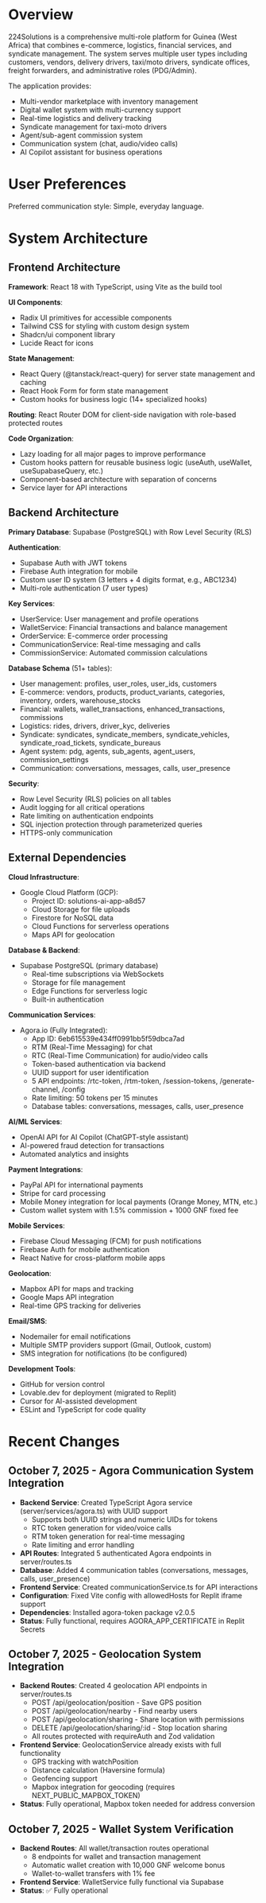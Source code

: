 # Overview

224Solutions is a comprehensive multi-role platform for Guinea (West Africa) that combines e-commerce, logistics, financial services, and syndicate management. The system serves multiple user types including customers, vendors, delivery drivers, taxi/moto drivers, syndicate offices, freight forwarders, and administrative roles (PDG/Admin).

The application provides:
- Multi-vendor marketplace with inventory management
- Digital wallet system with multi-currency support
- Real-time logistics and delivery tracking
- Syndicate management for taxi-moto drivers
- Agent/sub-agent commission system
- Communication system (chat, audio/video calls)
- AI Copilot assistant for business operations

# User Preferences

Preferred communication style: Simple, everyday language.

# System Architecture

## Frontend Architecture

**Framework**: React 18 with TypeScript, using Vite as the build tool

**UI Components**: 
- Radix UI primitives for accessible components
- Tailwind CSS for styling with custom design system
- Shadcn/ui component library
- Lucide React for icons

**State Management**:
- React Query (@tanstack/react-query) for server state management and caching
- React Hook Form for form state management
- Custom hooks for business logic (14+ specialized hooks)

**Routing**: React Router DOM for client-side navigation with role-based protected routes

**Code Organization**:
- Lazy loading for all major pages to improve performance
- Custom hooks pattern for reusable business logic (useAuth, useWallet, useSupabaseQuery, etc.)
- Component-based architecture with separation of concerns
- Service layer for API interactions

## Backend Architecture

**Primary Database**: Supabase (PostgreSQL) with Row Level Security (RLS)

**Authentication**: 
- Supabase Auth with JWT tokens
- Firebase Auth integration for mobile
- Custom user ID system (3 letters + 4 digits format, e.g., ABC1234)
- Multi-role authentication (7 user types)

**Key Services**:
- UserService: User management and profile operations
- WalletService: Financial transactions and balance management
- OrderService: E-commerce order processing
- CommunicationService: Real-time messaging and calls
- CommissionService: Automated commission calculations

**Database Schema** (51+ tables):
- User management: profiles, user_roles, user_ids, customers
- E-commerce: vendors, products, product_variants, categories, inventory, orders, warehouse_stocks
- Financial: wallets, wallet_transactions, enhanced_transactions, commissions
- Logistics: rides, drivers, driver_kyc, deliveries
- Syndicate: syndicates, syndicate_members, syndicate_vehicles, syndicate_road_tickets, syndicate_bureaus
- Agent system: pdg, agents, sub_agents, agent_users, commission_settings
- Communication: conversations, messages, calls, user_presence

**Security**:
- Row Level Security (RLS) policies on all tables
- Audit logging for all critical operations
- Rate limiting on authentication endpoints
- SQL injection protection through parameterized queries
- HTTPS-only communication

## External Dependencies

**Cloud Infrastructure**:
- Google Cloud Platform (GCP):
  - Project ID: solutions-ai-app-a8d57
  - Cloud Storage for file uploads
  - Firestore for NoSQL data
  - Cloud Functions for serverless operations
  - Maps API for geolocation

**Database & Backend**:
- Supabase PostgreSQL (primary database)
  - Real-time subscriptions via WebSockets
  - Storage for file management
  - Edge Functions for serverless logic
  - Built-in authentication

**Communication Services**:
- Agora.io (Fully Integrated):
  - App ID: 6eb615539e434ff0991bb5f59dbca7ad
  - RTM (Real-Time Messaging) for chat
  - RTC (Real-Time Communication) for audio/video calls
  - Token-based authentication via backend
  - UUID support for user identification
  - 5 API endpoints: /rtc-token, /rtm-token, /session-tokens, /generate-channel, /config
  - Rate limiting: 50 tokens per 15 minutes
  - Database tables: conversations, messages, calls, user_presence

**AI/ML Services**:
- OpenAI API for AI Copilot (ChatGPT-style assistant)
- AI-powered fraud detection for transactions
- Automated analytics and insights

**Payment Integrations**:
- PayPal API for international payments
- Stripe for card processing
- Mobile Money integration for local payments (Orange Money, MTN, etc.)
- Custom wallet system with 1.5% commission + 1000 GNF fixed fee

**Mobile Services**:
- Firebase Cloud Messaging (FCM) for push notifications
- Firebase Auth for mobile authentication
- React Native for cross-platform mobile apps

**Geolocation**:
- Mapbox API for maps and tracking
- Google Maps API integration
- Real-time GPS tracking for deliveries

**Email/SMS**:
- Nodemailer for email notifications
- Multiple SMTP providers support (Gmail, Outlook, custom)
- SMS integration for notifications (to be configured)

**Development Tools**:
- GitHub for version control
- Lovable.dev for deployment (migrated to Replit)
- Cursor for AI-assisted development
- ESLint and TypeScript for code quality

# Recent Changes

## October 7, 2025 - Agora Communication System Integration
- **Backend Service**: Created TypeScript Agora service (server/services/agora.ts) with UUID support
  - Supports both UUID strings and numeric UIDs for tokens
  - RTC token generation for video/voice calls
  - RTM token generation for real-time messaging
  - Rate limiting and error handling
- **API Routes**: Integrated 5 authenticated Agora endpoints in server/routes.ts
- **Database**: Added 4 communication tables (conversations, messages, calls, user_presence)
- **Frontend Service**: Created communicationService.ts for API interactions
- **Configuration**: Fixed Vite config with allowedHosts for Replit iframe support
- **Dependencies**: Installed agora-token package v2.0.5
- **Status**: Fully functional, requires AGORA_APP_CERTIFICATE in Replit Secrets

## October 7, 2025 - Geolocation System Integration
- **Backend Routes**: Created 4 geolocation API endpoints in server/routes.ts
  - POST /api/geolocation/position - Save GPS position
  - POST /api/geolocation/nearby - Find nearby users
  - POST /api/geolocation/sharing - Share location with permissions
  - DELETE /api/geolocation/sharing/:id - Stop location sharing
  - All routes protected with requireAuth and Zod validation
- **Frontend Service**: GeolocationService already exists with full functionality
  - GPS tracking with watchPosition
  - Distance calculation (Haversine formula)
  - Geofencing support
  - Mapbox integration for geocoding (requires NEXT_PUBLIC_MAPBOX_TOKEN)
- **Status**: Fully operational, Mapbox token needed for address conversion

## October 7, 2025 - Wallet System Verification
- **Backend Routes**: All wallet/transaction routes operational
  - 8 endpoints for wallet and transaction management
  - Automatic wallet creation with 10,000 GNF welcome bonus
  - Wallet-to-wallet transfers with 1% fee
- **Frontend Service**: WalletService fully functional via Supabase
- **Status**: ✅ Fully operational